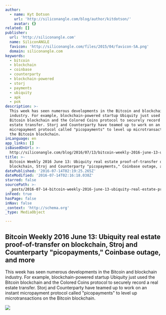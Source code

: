 ```yaml
---
author:
  - name: Kyt Dotson
    url: 'http://siliconangle.com/blog/author/kitdotson/'
    avatar: {}
related: []
publisher:
  url: 'http://siliconangle.com'
  name: SiliconANGLE
  favicon: 'http://siliconangle.com/files/2015/04/favicon-SA.png'
  domain: siliconangle.com
keywords:
  - bitcoin
  - blockchain
  - coinbase
  - counterparty
  - blockchain-powered
  - storj
  - payments
  - ubiquity
  - apk
  - pok
description: >-
  This week has seen numerous developments in the Bitcoin and blockchain
  industry. For example, blockchain-powered startup Ubiquity just used the
  Bitcoin blockchain and the Colored Coins protocol to securely record a real
  estate transfer. Storj and Counterparty have teamed up to work on an instant
  micropayment protocol called "picopayments" to level up microtransactions on
  the Bitcoin blockchain.
inLanguage: en
app_links: []
isBasedOnUrl: >-
  http://siliconangle.com/blog/2016/07/13/bitcoin-weekly-2016-june-13-ubiquity-real-estate-proof-of-transfer-on-blockchain-stroj-and-counterparty-picopayments-coinbase-outage-and-more/
title: >-
  Bitcoin Weekly 2016 June 13: Ubiquity real estate proof-of-transfer on
  blockchain, Stroj and Counterparty "picopayments," Coinbase outage, and more
datePublished: '2016-07-14T02:19:25.265Z'
dateModified: '2016-07-14T02:16:18.038Z'
starred: false
sourcePath: >-
  _posts/2016-07-14-bitcoin-weekly-2016-june-13-ubiquity-real-estate-proof-of-t.md
inFeed: true
hasPage: false
inNav: false
_context: 'http://schema.org'
_type: MediaObject

---
```

<article style=""><h1>Bitcoin Weekly 2016 June 13: Ubiquity real estate proof-of-transfer on blockchain, Stroj and Counterparty "picopayments," Coinbase outage, and more</h1><p>This week has seen numerous developments in the Bitcoin and blockchain industry. For example, blockchain-powered startup Ubiquity just used the Bitcoin blockchain and the Colored Coins protocol to securely record a real estate transfer. Storj and Counterparty have teamed up to work on an instant micropayment protocol called "picopayments" to level up microtransactions on the Bitcoin blockchain.</p><img src="http://siliconangle.com/files/2015/03/bitcoin-hdr1-800x450.jpg" /></article>